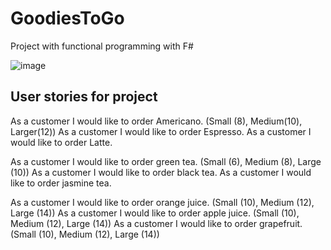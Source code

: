 # GoodiesToGo
Project with functional programming with F#

![image](https://user-images.githubusercontent.com/64922954/223355755-c0126338-f3a2-474e-b70c-cb5f24f88e32.png)

## User stories for project
As a customer I would like to order Americano. (Small (8), Medium(10), Larger(12))
As a customer I would like to order Espresso. 
As a customer I would like to order Latte. 


As a customer I would like to order green tea. (Small (6), Medium (8), Large (10))
As a customer I would like to order black tea. 
As a customer I would like to order jasmine tea. 


As a customer I would like to order orange juice. (Small (10), Medium (12), Large (14))
As a customer I would like to order apple juice. (Small (10), Medium (12), Large (14))
As a customer I would like to order grapefruit. (Small (10), Medium (12), Large (14))

